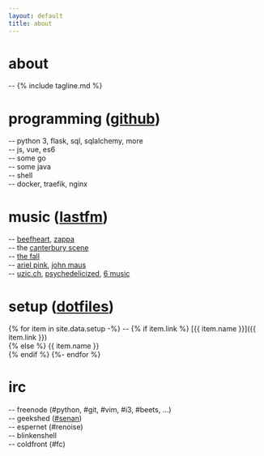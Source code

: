 ```yaml
---
layout: default
title: about
---
```


# about
-- {% include tagline.md %}

# programming ([github](https://github.com/sentriz))
-- python 3, flask, sql, sqlalchemy, more  
-- js, vue, es6  
-- some go  
-- some java  
-- shell  
-- docker, traefik, nginx  

# music ([lastfm](https://www.last.fm/user/sentriz))
-- [beefheart](http://open.spotify.com/album/0dfhgsfkg7g58cke33glah), [zappa](http://open.spotify.com/artist/6ra4giogczqzmoauecftgn)  
-- the [canterbury scene](https://en.wikipedia.org/wiki/canterbury_scene)  
-- [the fall](https://www.youtube.com/watch?v=YgA6v3DORY4)  
-- [ariel pink](https://www.youtube.com/watch?v=q05ERtorg4c&list=PLF4B81C8B3D576A63), [john maus](https://www.youtube.com/watch?v=4mxQJyjDrOM)  
-- [uzic.ch](http://stream.uzic.ch:9010/), [psychedelicized](http://199.58.160.146:8006/), [6 music](http://bbcmedia.ic.llnwd.net/stream/bbcmedia_6music_mf_p?s=1469283931&e=1469298331&h=4423c0d9919cfee73a82c1de6178bc84)  


# setup ([dotfiles](https://github.com/sentriz/dotfiles))
{% for item in site.data.setup -%}
   -- {% if item.link %}
          [{{ item.name }}]({{ item.link }})  
      {% else %}
          {{ item.name }}  
      {% endif %}
{%- endfor %}   


# irc
-- freenode (#python, #git, #vim, #i3, #beets, ...)  
-- geekshed ([#senan](https://kiwiirc.com/client/irc.geekshed.net/?nick=username|?#senan))  
-- espernet (#renoise)  
-- blinkenshell  
-- coldfront (#fc)
